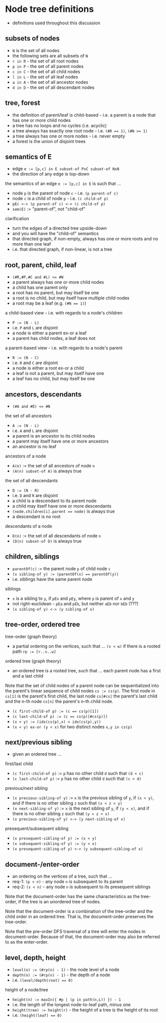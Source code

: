 
<!-- ======================================================================= -->
# Node tree definitions

* definitions used throughout this discussion

<!-- ======================================================================= -->
## subsets of nodes

* `N` is the set of all nodes
* the following sets are all subsets of `N`
* `r in R` - the set of all root nodes
* `p in P` - the set of all parent nodes
* `c in C` - the set of all child nodes
* `l in L` - the set of all leaf nodes
* `a in A` - the set of all ancestor nodes
* `d in D` - the set of all descendant nodes

<!-- ======================================================================= -->
## tree, forest

* the definition of parent/leaf is child-based -
  i.e. a parent is a node that has one or more child nodes
* a tree has no loops and no cycles (i.e. acyclic)
* a tree always has exactly one root node -
  i.e. `(#R == 1)`, `(#N >= 1)`
* a tree always has one or more nodes - i.e. never empty
* a forest is the union of disjoint trees

<!-- ======================================================================= -->
## semantics of E

* edge `e := [p,c] in E subset-of PxC subset-of NxN`
* the direction of any edge is top-down

the semantics of an edge `e := [p,c] in E` is such that ...

* node `p` is the parent of node `c` - i.e. `(p parent-of c)`
* node `c` is a child of node `p` - i.e. `(c child-of p)`
* `pEc <-> (p parent-of c) <-> (c child-of p)`
* `sem(E)` := "parent-of", not "child-of"

clarification

* turn the edges of a directed tree upside-down
* and you will have the "child-of" semantics
* that directed graph, if non-empty, always has
  one or more roots and no more than one leaf
* i.e. that directed graph, if non-linear, is not a tree

<!-- ======================================================================= -->
## root, parent, child, leaf

* `(#R,#P,#C and #L) <= #N`
* a parent always has one or more child nodes
* a child has one parent only
* a root has no parent, but may itself be one
* a root is no child, but may itself have multiple child nodes
* a root may be a leaf (e.g. `(#N == 1)`)

a child-based view - i.e. with regards to a node's children

* `P := (N - L)`
* i.e. `P` and `L` are disjoint
* a node is either a parent ex-or a leaf
* a parent has child nodes, a leaf does not

a parent-based view - i.e. with regards to a node's parent

* `R := (N - C)`
* i.e. `R` and `C` are disjoint
* a node is either a root ex-or a child
* a leaf is not a parent, but may itself have one
* a leaf has no child, but may itself be one

<!-- ======================================================================= -->
## ancestors, descendants

* `(#A and #D) <= #N`

the set of all ancestors

* `A := (N - L)`
* i.e. `A` and `L` are disjoint
* a parent is an ancestor to its child nodes
* a parent may itself have one or more ancestors
* an ancestor is no leaf

ancestors of a node

* `A(n)` := the set of all ancestors of node `n`
* `(A(n) subset-of A)` is always true

the set of all descendants

* `D := (N - R)`
* i.e. `D` and `R` are disjoint
* a child is a descendant to its parent node
* a child may itself have one or more descendants
* `(node.children[i].parent == node)` is always true
* a descendant is no root

descendants of a node

* `D(n)` := the set of all descendants of node `n`
* `(D(n) subset-of D)` is always true

<!-- ======================================================================= -->
## children, siblings

* `parentOf(c)` := the parent node `p` of child node `c`
* `(x sibling-of y) := (parentOf(x) == parentOf(y))`
* i.e. siblings have the same parent node

siblings

* `x` is a sibling to `y`, if `pEx` and `pEy`, where `p` is parent of `x` and `y`
* not right-euclidean - `pEa` and `pEb`, but neither `aEb` nor `bEb` (???)
* `(x sibling-of y) <-> (y sibling-of x)`

<!-- ======================================================================= -->
## tree-order, ordered tree

tree-order (graph theory)

* a partial ordering on the vertices, such that ...
  `(v < w)` if there is a rooted path `rp := [r..v..w]`

ordered tree (graph theory)

* an ordered tree is a rooted tree, such that ...
  each parent node has a first and a last child

Note that the set of child nodes of a parent node can be sequentialized into
the parent's linear sequence of child nodes `cs := cs(p)`. The first node in
`cs[1]` is the parent's first child, the last node `cs[#cs]` the parent's last
child and the n-th node `cs[n]` the parent's n-th child node.

* `(c first-child-of p) := (c == cs(p)[1])`
* `(c last-child-of p) := (c == cs(p)[#cs(p)])`
* `(x < y) := (idx(cs(p),x) < idx(cs(p),y))`
* `(x < y) ex-or (y < x)` for two distinct nodes `x,y in cs(p)`

<!-- ======================================================================= -->
## next/previous sibling

* given an ordered tree ...

first/last child

* `(c first-child-of p)` := `p` has no other child `d` such that `(d < c)`
* `(c last-child-of p)` := `p` has no other child `d` such that `(c < d)`

previous/next sibling

* `(x previous-sibling-of y)` := `x` is the previous sibling of `y`, if
  `(x < y)`, and if there is no other sibling `z` such that `(x < z < y)`
* `(x next-sibling-of y)` := `x` is the next sibling of `y`, if
  `(y < x)`, and if there is no other sibling `z` such that `(y < z < x)`
* `(x previous-sibling-of y) <-> (y next-sibling-of x)`

presequent/subsequent sibling

* `(x presequent-sibling-of y) := (x < y)`
* `(x subsequent-sibling-of y) := (y < x)`
* `(x presequent-sibling-of y) <-> (y subsequent-sibling-of x)`

<!-- ======================================================================= -->
## document-/enter-order

* an ordering on the vertices of a tree, such that ...
* req-1: `(p < n)` - any node `n` is subsequent to its parent
* req-2: `(s < n)` - any node `n` is subsequent to its presequent siblings

Note that the document-order has the same characteristics as the tree-order,
if the tree is an unordered tree of nodes.

Note that the document-order is a combination of the tree-order and the child
order in an ordered tree. That is, the document-order preserves the tree-order.

Note that the pre-order DFS traversal of a tree will enter the nodes in
document-order. Because of that, the document-order may also be referred
to as the enter-order.

<!-- ======================================================================= -->
## level, depth, height

* `level(n) := (#rp(n) - 1)` - the node level of a node
* `depth(n) := (#rp(n) - 1)` - the depth of a node
* i.e. `(level/depth(root) == 0)`

height of a node/tree

* `height(n) := maxIn({ #p | (p in path(n,L)) }) - 1`
* i.e. the length of the longest node-to-leaf path, minus one
* `height(tree) := height(r)` - the height of a tree is the height of its root
* i.e. `(height(leaf) == 0)`
